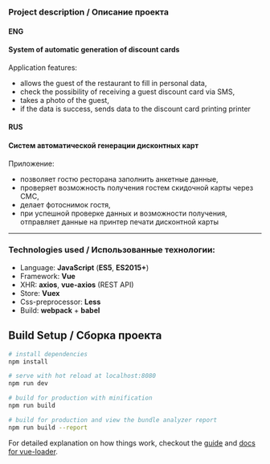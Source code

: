 ### Project description / Описание проекта

#### ENG
#### System of automatic generation of discount cards
Application features:
- allows the guest of the restaurant to fill in personal data,
- check the possibility of receiving a guest discount card via SMS,
- takes a photo of the guest,
- if the data is success, sends data to the discount card printing printer

#### RUS
#### Систем автоматической генерации дисконтных карт
Приложение:
- позволяет гостю ресторана заполнить анкетные данные,
- проверяет возможность получения гостем скидочной карты через СМС,
- делает фотоснимок гостя,
- при успешной проверке данных и возможности получения, отправляет данные на принтер печати дисконтной карты
---
### Technologies used / Использованные технологии:
- Language: **JavaScript** (**ES5**, **ES2015+**)
- Framework: **Vue**
- XHR: **axios**, **vue-axios** (REST API)
- Store: **Vuex**
- Css-preprocessor: **Less**
- Build: **webpack** + **babel**



## Build Setup / Сборка проекта

``` bash
# install dependencies
npm install

# serve with hot reload at localhost:8080
npm run dev

# build for production with minification
npm run build

# build for production and view the bundle analyzer report
npm run build --report
```

For detailed explanation on how things work, checkout the [guide](http://vuejs-templates.github.io/webpack/) and [docs for vue-loader](http://vuejs.github.io/vue-loader).
